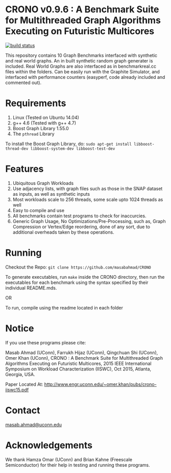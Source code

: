 
CRONO v0.9.6 : A Benchmark Suite for Multithreaded Graph Algorithms Executing on Futuristic Multicores
====================================================================

[![build status](https://travis-ci.org/masabahmad/CRONO.svg?branch=master)](https://travis-ci.org/masabahmad/CRONO)

This repository contains 10 Graph Benchmarks interfaced with synthetic and real world graphs.
An in built synthetic random graph generater is included.
Real World Graphs are also interfaced as in benchmarkreal.cc files within the folders.
Can be easily run with the Graphite Simulator, and interfaced with performance counters (easyperf, code already included and commented out).

Requirements
============

1. Linux (Tested on Ubuntu 14.04)
2. g++ 4.6 (Tested with g++ 4.7)
3. Boost Graph Library 1.55.0
4. The ```pthread``` Library

To install the Boost Graph Library, do:
```sudo apt-get install libboost-thread-dev libboost-system-dev libboost-test-dev```

Features
=======
1. Ubiquitous Graph Workloads
2. Use adjacency lists, with graph files such as those in the SNAP dataset as inputs, as well as synthetic inputs
3. Most workloads scale to 256 threads, some scale upto 1024 threads as well
4. Easy to compile and use
5. All benchmarks contain test programs to check for inaccurcies.
6. Generic Graph Usage, No Optimizations/Pre-Processing, such as, Graph Compression or Vertex/Edge reordering, done of any sort, due to additional overheads taken by these operations.

Running
=======

Checkout the Repo:
```git clone https://github.com/masabahmad/CRONO```

To generate executables, run ```make``` inside the CRONO directory, then run the executables for each benchmark using the syntax specified by their individual README.mds.

OR

To run, compile using the readme located in each folder

Notice
======

If you use these programs please cite:

Masab Ahmad (UConn), Farrukh Hijaz (UConn), Qingchuan Shi (UConn), Omer Khan (UConn), CRONO : A Benchmark Suite for Multithreaded Graph Algorithms Executing on Futuristic Multicores, 2015 IEEE International Symposium on Workload Characterization (IISWC), Oct 2015, Atlanta, Georgia, USA.

Paper Located At:
http://www.engr.uconn.edu/~omer.khan/pubs/crono-iiswc15.pdf

Contact
=======

masab.ahmad@uconn.edu

Acknowledgements
================

We thank Hamza Omar (UConn) and Brian Kahne (Freescale Semiconductor) for their help in testing and running these programs.
